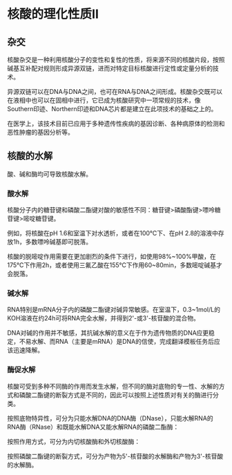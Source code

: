 # 核酸的理化性质Ⅱ

## 杂交

核酸杂交是一种利用核酸分子的变性和复性的性质，将来源不同的核酸片段，按照碱基互补配对规则形成异源双链，进而对特定目标核酸进行定性或定量分析的技术。

异源双链可以在DNA与DNA之间，也可在RNA与DNA之间形成。核酸杂交既可以在液相中也可以在固相中进行，它已成为核酸研究中一项常规的技术，像Southern印迹、Northern印迹和DNA芯片都是建立在此项技术的基础之上的。

在医学上，该技术目前已应用于多种遗传性疾病的基因诊断、各种病原体的检测和恶性肿瘤的基因分析等。

## 核酸的水解

酸、碱和酶均可导致核酸水解。

### 酸水解

核酸分子内的糖苷键和磷酸二酯键对酸的敏感性不同：糖苷键>磷酸酯键>嘌呤糖苷键>嘧啶糖苷键。

例如，将核酸在pH 1.6和室温下对水透析，或者在100℃下、在pH 2.8的溶液中存放1h，多数嘌呤碱基即可脱落。

核酸的脱嘧啶作用需要在更加剧烈的条件下进行，如使用98%~100%甲酸，在175℃下作用2h，或者使用三氟乙酸在155℃下作用60~80min，多数嘧啶碱基才会脱落。

### 碱水解

RNA特别是mRNA分子内的磷酸二酯键对碱异常敏感。在室温下，0.3~1mol/L的KOH溶液在约24h可将RNA完全水解，并得到2'-或3'-核苷酸的混合物。

DNA对碱的作用并不敏感，其抗碱水解的意义在于作为遗传物质的DNA应更稳定，不易水解、而RNA（主要是mRNA）是DNA的信使，完成翻译模板任务后应该迅速降解。

### 酶促水解

核酸可受到多种不同酶的作用而发生水解，但不同的酶对底物的专一性、水解的方式和磷酸二酯键的断裂方式是不同的，因此可以按照上述性质对有关的酶进行分类。

按照底物特异性，可分为只能水解DNA的DNA酶（DNase），只能水解RNA的RNA酶（RNase）和既能水解DNA又能水解RNA的磷酸二酯酶：

按照作用方式，可分为内切核酸酶和外切核酸酶：

按照磷酸二酯键的断裂方式，可分为产物为5'-核苷酸的水解酶和产物为3'-核苷酸的水解酶。